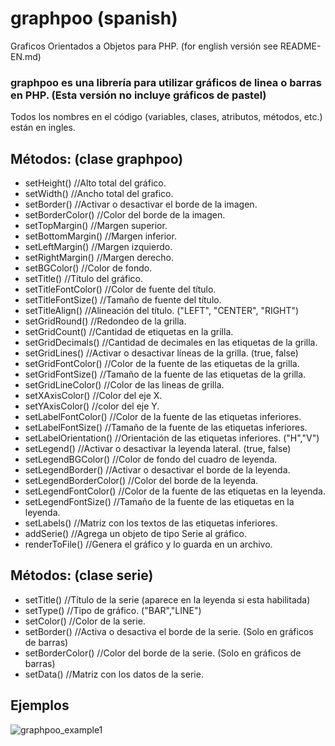 # graphpoo (spanish)
Graficos Orientados a Objetos para PHP. (for english versión see README-EN.md)
### graphpoo es una librería para utilizar gráficos de linea o barras en PHP. (Esta versión no incluye gráficos de pastel)
Todos los nombres en el código (variables, clases, atributos, métodos, etc.) están en ingles.

## Métodos: (clase graphpoo)
- setHeight() //Alto total del gráfico.
- setWidth() //Ancho total del grafico.
- setBorder() //Activar o desactivar el borde de la imagen.
- setBorderColor() //Color del borde de la imagen.
- setTopMargin() //Margen superior.
- setBottomMargin() //Margen inferior.
- setLeftMargin() //Margen izquierdo.
- setRightMargin() //Margen derecho.
- setBGColor() //Color de fondo.
- setTitle() //Título del gráfico.
- setTitleFontColor() //Color de fuente del título.
- setTitleFontSize() //Tamaño de fuente del título.
- setTitleAlign() //Alineación del título. ("LEFT", "CENTER", "RIGHT")
- setGridRound() //Redondeo de la grilla.
- setGridCount() //Cantidad de etiquetas en la grilla.
- setGridDecimals() //Cantidad de decimales en las etiquetas de la grilla.
- setGridLines() //Activar o desactivar líneas de la grilla. (true, false)
- setGridFontColor() //Color de la fuente de las etiquetas de la grilla.
- setGridFontSize() //Tamaño de la fuente de las etiquetas de la grilla.
- setGridLineColor() //Color de las lineas de grilla.
- setXAxisColor() //Color del eje X.
- setYAxisColor() //color del eje Y.
- setLabelFontColor() //Color de la fuente de las etiquetas inferiores.
- setLabelFontSize() //Tamaño de la fuente de las etiquetas inferiores.
- setLabelOrientation() //Orientación de las etiquetas inferiores. ("H","V")
- setLegend() //Activar o desactivar la leyenda lateral. (true, false)
- setLegendBGColor() //Color de fondo del cuadro de leyenda.
- setLegendBorder() //Activar o desactivar el borde de la leyenda.
- setLegendBorderColor() //Color del borde de la leyenda.
- setLegendFontColor() //Color de la fuente de las etiquetas en la leyenda.
- setLegendFontSize() //Tamaño de la fuente de las etiquetas en la leyenda.
- setLabels() //Matriz con los textos de las etiquetas inferiores.
- addSerie() //Agrega un objeto de tipo Serie al gráfico.
- renderToFile() //Genera el gráfico y lo guarda en un archivo.

## Métodos: (clase serie)
- setTitle() //Título de la serie (aparece en la leyenda si esta habilitada)
- setType() //Tipo de gráfico. ("BAR","LINE")
- setColor() //Color de la serie.
- setBorder() //Activa o desactiva el borde de la serie. (Solo en gráficos de barras)
- setBorderColor() //Color del borde de la serie. (Solo en gráficos de barras)
- setData() //Matriz con los datos de la serie.

## Ejemplos
![graphpoo_example1](https://github.com/mauroruso/graphpoo/blob/master/graphpoo_example1.png)
